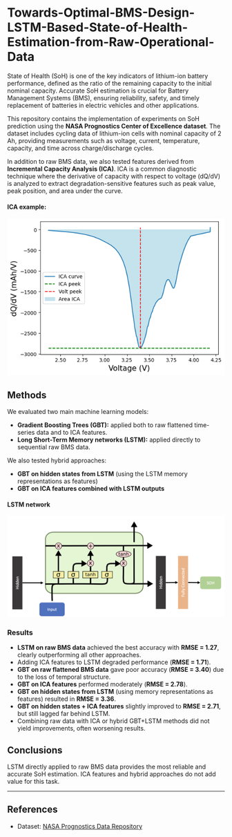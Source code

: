# Towards-Optimal-BMS-Design-LSTM-Based-State-of-Health-Estimation-from-Raw-Operational-Data

State of Health (SoH) is one of the key indicators of lithium-ion battery performance, defined as the ratio of the remaining capacity to the initial nominal capacity. Accurate SoH estimation is crucial for Battery Management Systems (BMS), ensuring reliability, safety, and timely replacement of batteries in electric vehicles and other applications.

This repository contains the implementation of experiments on SoH prediction using the **NASA Prognostics Center of Excellence dataset**. The dataset includes cycling data of lithium-ion cells with nominal capacity of 2 Ah, providing measurements such as voltage, current, temperature, capacity, and time across charge/discharge cycles. 

In addition to raw BMS data, we also tested features derived from **Incremental Capacity Analysis (ICA)**. ICA is a common diagnostic technique where the derivative of capacity with respect to voltage (dQ/dV) is analyzed to extract degradation-sensitive features such as peak value, peak position, and area under the curve.

#### ICA example:

![ICA example](images/ica_example.png)

## Methods  
We evaluated two main machine learning models:  
- **Gradient Boosting Trees (GBT):** applied both to raw flattened time-series data and to ICA features.  
- **Long Short-Term Memory networks (LSTM):** applied directly to sequential raw BMS data.  

We also tested hybrid approaches:  
- **GBT on hidden states from LSTM** (using the LSTM memory representations as features)  
- **GBT on ICA features combined with LSTM outputs**

#### LSTM network

![LSTM network](images/lstm1.png)


### Results
- **LSTM on raw BMS data** achieved the best accuracy with **RMSE = 1.27**, clearly outperforming all other approaches.  
- Adding ICA features to LSTM degraded performance (**RMSE = 1.71**).  
- **GBT on raw flattened BMS data** gave poor accuracy (**RMSE = 3.40**) due to the loss of temporal structure.  
- **GBT on ICA features** performed moderately (**RMSE = 2.78**).  
- **GBT on hidden states from LSTM** (using memory representations as features) resulted in **RMSE = 3.36**.  
- **GBT on hidden states + ICA features** slightly improved to **RMSE = 2.71**, but still lagged far behind LSTM.  
- Combining raw data with ICA or hybrid GBT+LSTM methods did not yield improvements, often worsening results.  

## Conclusions
 LSTM directly applied to raw BMS data provides the most reliable and accurate SoH estimation. ICA features and hybrid approaches do not add value for this task.

---

## References
- Dataset: [NASA Prognostics Data Repository](https://ti.arc.nasa.gov/tech/dash/groups/pcoe/prognostic-data-repository/#battery$0)  
